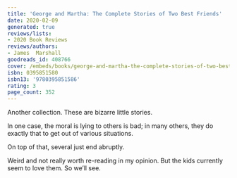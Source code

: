 ```yaml
---
title: 'George and Martha: The Complete Stories of Two Best Friends'
date: 2020-02-09
generated: true
reviews/lists:
- 2020 Book Reviews
reviews/authors:
- James  Marshall
goodreads_id: 408766
cover: /embeds/books/george-and-martha-the-complete-stories-of-two-best-friends.jpg
isbn: 0395851580
isbn13: '9780395851586'
rating: 3
page_count: 352
---
```

Another collection. These are bizarre little stories.  

In one case, the moral is lying to others is bad; in many others, they do exactly that to get out of various situations.  

<!--more-->

On top of that, several just end abruptly.  

Weird and not really worth re-reading in my opinion. But the kids currently seem to love them. So we’ll see.